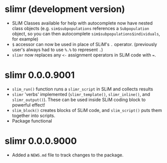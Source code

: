 # slimr (development version)

* SLiM Classes available for help with autocomplete now have nested class objects 
(e.g. `sim$subpopulations` references a `Subpopulation` object, so you can then 
autocomplete `sim$subpopulations$individuals`, for example)
* `$` accessor can now be used in place of SLiM's `.` operator. (previously
user's always had to use `%.%` to represent `.`)
* `slimr` now replaces any `<-` assignment operators in SLiM code with `=`.

# slimr 0.0.0.9001

* `slim_run()` function runs a `slimr_script` in SLiM and collects results
* `slimr` 'verbs' implemented (`slimr_template()`, `slimr_inline()`, and 
`slimr_output()`). These can be used inside SLiM coding block to powerful effect!
* `slim_block()` creates blocks of SLiM code, and `slim_script()` puts them 
together into scripts.
* Package functional

# slimr 0.0.0.9000

* Added a `NEWS.md` file to track changes to the package.
